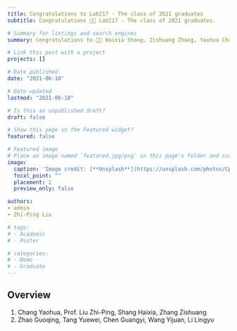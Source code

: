 ```yaml
---
title: Congratulations to Lab217 - The class of 2021 graduates
subtitle: Congratulations 👋👋 Lab217 - The class of 2021 graduates.

# Summary for listings and search engines
summary: Congratulations to 👋👋 Haixia Shang, Zishuang Zhang, Yaohua Chang and Na Yu for their successful graduation.

# Link this post with a project
projects: []

# Date published
date: "2021-06-10"

# Date updated
lastmod: "2021-06-10"

# Is this an unpublished draft?
draft: false

# Show this page in the Featured widget?
featured: false

# Featured image
# Place an image named `featured.jpg/png` in this page's folder and customize its options here.
image:
  caption: 'Image credit: [**Unsplash**](https://unsplash.com/photos/CpkOjOcXdUY)'
  focal_point: ""
  placement: 2
  preview_only: false

authors:
- admin
- Zhi-Ping Liu

# tags:
# - Academic
# - Poster

# categories:
# - Demo
# - Graduate
---
```


## Overview

1. Chang Yaohua, Prof. Liu Zhi-Ping, Shang Haixia, Zhang Zishuang
2. Zhao Guoqing, Tang Yuewei, Chen Guangyi, Wang Yijuan, Li Lingyu

